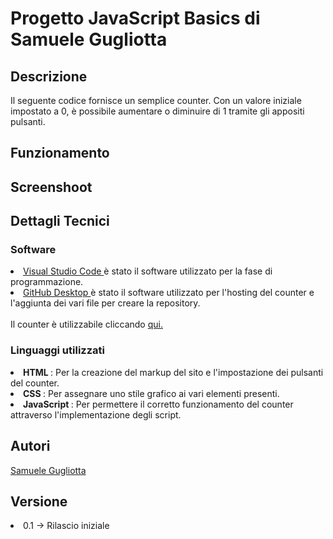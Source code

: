 # Progetto JavaScript Basics di Samuele Gugliotta

## Descrizione
<p> Il seguente codice fornisce un semplice counter. Con un valore iniziale impostato a 0, è possibile aumentare o diminuire di 1 tramite gli appositi pulsanti. <p>

## Funzionamento

## Screenshoot
  
## Dettagli Tecnici
  ### Software
  <li> <a href="https://code.visualstudio.com/" rel=Sito1> Visual Studio Code </a> è stato il software utilizzato per la fase di programmazione.
  <li> <a href="https://desktop.github.com/" rel=Sito1> GitHub Desktop </a> è stato il software utilizzato per l'hosting del counter e l'aggiunta dei vari file per creare la repository.
  <br>
  <br>
  Il counter è utilizzabile cliccando <a href="https://rewillow.github.io/counter/" rel=Counter> qui. </a>
  
  ### Linguaggi utilizzati
  
  <li> <strong> HTML </strong>: Per la creazione del markup del sito e l'impostazione dei pulsanti del counter.
  <li> <strong> CSS </strong>: Per assegnare uno stile grafico ai vari elementi presenti.
  <li> <strong> JavaScript </strong>: Per permettere il corretto funzionamento del counter attraverso l'implementazione degli script.
  
## Autori
  <a href= "https://www.instagram.com/rewillow7/" rel="Social">Samuele Gugliotta</a>
  
## Versione
  <li> 0.1 -> Rilascio iniziale </li>
